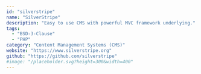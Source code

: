 ```yaml
---
id: "silverstripe"
name: "SilverStripe"
description: "Easy to use CMS with powerful MVC framework underlying."
tags:
  - "BSD-3-Clause"
  - "PHP"
category: "Content Management Systems (CMS)"
website: "https://www.silverstripe.org"
github: "https://github.com/silverstripe"
#image: "/placeholder.svg?height=300&width=400"
---
```


